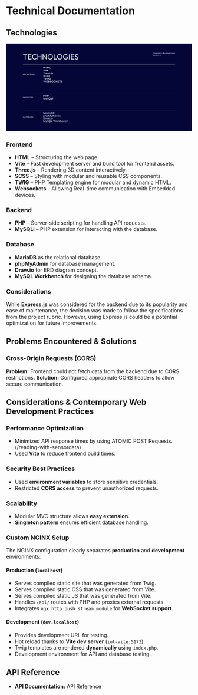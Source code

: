 # Technical Documentation

## Technologies

![Tech stack](../assets/web/tech_stack.png)

### **Frontend**

- **HTML** – Structuring the web page.
- **Vite** – Fast development server and build tool for frontend assets.
- **Three.js** – Rendering 3D content interactively.
- **SCSS** – Styling with modular and reusable CSS components.
- **TWIG** – PHP Templating engine for modular and dynamic HTML.
- **Websockets** - Allowing Real-time communication with Embedded devices.

### **Backend**

- **PHP** – Server-side scripting for handling API requests.
- **MySQLi** – PHP extension for interacting with the database.

### **Database**

- **MariaDB** as the relational database.
- **phpMyAdmin** for database management.
- **Draw.io** for ERD diagram concept.
- **MySQL Workbench** for designing the database schema.

### Considerations

While **Express.js** was considered for the backend due to its popularity and ease of maintenance, the decision was made to follow the specifications from the project rubric. However, using Express.js could be a potential optimization for future improvements.

## Problems Encountered & Solutions

### Cross-Origin Requests (CORS)

**Problem:** Frontend could not fetch data from the backend due to CORS restrictions.
**Solution:** Configured appropriate CORS headers to allow secure communication.

## Considerations & Contemporary Web Development Practices

### **Performance Optimization**

- Minimized API response times by using ATOMIC POST Requests. (/reading-with-sensordata)
- Used **Vite** to reduce frontend build times.

### **Security Best Practices**

- Used **environment variables** to store sensitive credentials.
- Restricted **CORS access** to prevent unauthorized requests.

### **Scalability**

- Modular MVC structure allows **easy extension**.
- **Singleton pattern** ensures efficient database handling.

### **Custom NGINX Setup**

The NGINX configuration clearly separates **production** and **development** environments:

#### Production (`localhost`)

- Serves compiled static site that was generated from Twig.
- Serves compiled static CSS that was generated from Vite.
- Serves compiled static JS that was generated from Vite.
- Handles `/api/` routes with PHP and proxies external requests.
- Integrates `ngx_http_push_stream_module` for **WebSocket support**.

#### Development (`dev.localhost`)

- Provides development URL for testing.
- Hot reload thanks to **Vite dev server** (`iot-vite:5173`).
- Twig templates are rendered **dynamically** using `index.php`.
- Development environment for API and database testing.

## API Reference

- **API Documentation:** [API Reference](https://atmos.yanis.io/web/api_reference/)
